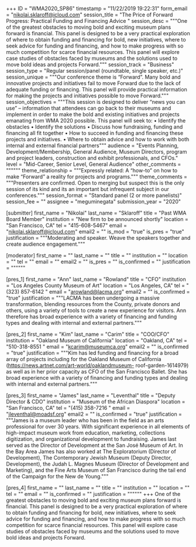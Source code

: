 +++
ID = "WMA2020_SP86"
timestamp = "11/22/2019 19:22:31"
form_email = "nikolai.sklaroff@icloud.com"
session_title = "The Price of Forward Progress:  Practical Funding and Financing Advice "
session_desc = """One of the greatest obstacles to moving bold and exciting museum plans forward is financial. This panel is designed to be a very practical exploration of where to obtain
funding and financing for bold, new initiatives, where to seek advice for funding and financing, and how to make progress with so much competition for scarce financial
resources. This panel will explore case studies of obstacles faced by museums and the solutions used to move bold ideas and projects Forward."""
session_track = "Business"
session_type = "Regular session/panel (roundtable, single speaker, etc.)"
session_unique = """Our conference theme is “Forward”. Many bold and innovative projects and initiatives fail to move Forward due to the lack of adequate funding or financing. This panel will provide practical information for making the projects and initiatives possible to move Forward."""
session_objectives = """This session is designed to deliver “news you can use” – information that attendees can go back to their museums and implement in order to make the bold and existing initiatives and projects emanating from WMA 2020 possible.
This panel will seek to:
• Identify the obstacles
• Identify the solutions
• Discuss how fundraising, funding and financing all fit together
• How to succeed in funding and financing these projects and initiatives.
• Where to obtain advice and how to work with both internal and external financial partners"""
audience = "Events Planning, Development/Membership, General Audience, Museum Directors, program and project leaders, construction and exhibit professionals, and CFOs."
level = "Mid-Career, Senior Level, General Audience"
other_comments = """"""
theme_relationship = """Expressly related:   A “how-to” on how to make “Forward” a reality for projects and programs."""
theme_comments = """Presenters are confirmed.   Open to merging but suspect this is the only session of its kind and its an important but infrequent subject in our conferences."""
session_format = "Standard panel (2 or more panelists)"
session_fee = ""
assignee = "meguminegata"
submission_year = "2020"

[submitter]
first_name = "Nikolai"
last_name = "Sklaroff"
title = "Past WMA Board Member"
institution = "New firm to be announced shortly"
location = "San Francisco, CA"
tel = "415-608-5467"
email = "nikolai.sklaroff@icloud.com"
email2 = ""
is_mod = "true"
is_pres = "true"
justification = """Moderating and speaker.   Weave the speakers together and create audience engagement."""

[moderator]
first_name = ""
last_name = ""
title = ""
institution = ""
location = ""
tel = ""
email = ""
email2 = ""
is_pres = ""
is_confirmed = ""
justification = """"""

[pres_1]
first_name = "Ann"
last_name = "Rowland"
title = "CFO"
institution = "Los Angeles County Museum of Art"
location = "Los Angeles, CA"
tel = "(323) 857-6142 "
email = "arowland@lacma.org"
email2 = ""
is_confirmed = "true"
justification = """LACMA has been undergoing a massive transformation, blending resources from the County, private donors and others, using a variety of tools to create a new experience for visitors. Ann therefore has broad experience with a variety of financing and funding types and dealing with internal and external partners."""

[pres_2]
first_name = "Kim"
last_name = "Carim"
title = "COO/CFO"
institution = "Oakland Museum of California"
location = "Oakland, CA"
tel = "510-318-8551 "
email = "kcarim@museumca.org"
email2 = ""
is_confirmed = "true"
justification = """Kim has led funding and financing for a broad array of projects including for the
Oakland Museum of California (https://news.artnet.com/art-world/oaklandmuseum-
roof-garden-1614979) as well as in her prior capacity as CFO of the San
Francisco Ballet. She has broad experience with a variety of financing and funding
types and dealing with internal and external partners."""

[pres_3]
first_name = "James"
last_name = "Leventhal"
title = "Deputy Director & CDO"
institution = "Museum of the African Diaspora"
location = "San Francisco, CA"
tel = "(415) 358-7216 "
email = "jleventhal@moadsf.org"
email2 = ""
is_confirmed = "true"
justification = """James is a museum leader who has been in the field as an arts professional for over 30 years. With significant experience in all elements of high-impact museum work from education, marketing, collections digitization, and organizational development to fundraising. James last served as the Director of Development at the San José Museum of Art. In the Bay Area James has also worked at The Exploratorium (Director of Development), The Contemporary Jewish Museum (Deputy Director, Development), the Judah L. Magnes Museum (Director of Development and Marketing), and the Fine Arts Museum of San Francisco during the tail end of the Campaign for the New de Young."""

[pres_4]
first_name = ""
last_name = ""
title = ""
institution = ""
location = ""
tel = ""
email = ""
is_confirmed = ""
justification = """"""
+++
One of the greatest obstacles to moving bold and exciting museum plans forward is financial. This panel is designed to be a very practical exploration of where to obtain
funding and financing for bold, new initiatives, where to seek advice for funding and financing, and how to make progress with so much competition for scarce financial
resources. This panel will explore case studies of obstacles faced by museums and the solutions used to move bold ideas and projects Forward.